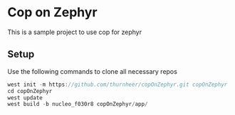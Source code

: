 # Cop on Zephyr

This is a sample project to use cop for zephyr

## Setup

Use the following commands to clone all necessary repos
```cpp
west init -m https://github.com/thurnheer/copOnZephyr.git copOnZephyr
cd copOnZephyr
west update
west build -b nucleo_f030r8 copOnZephyr/app/
```


